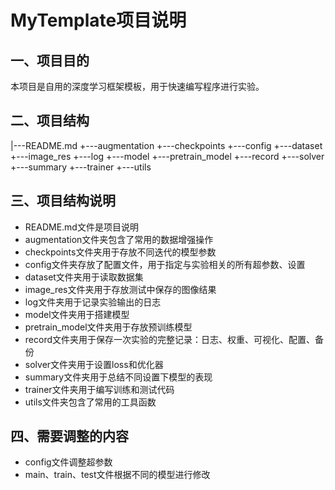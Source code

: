 # MyTemplate项目说明
## 一、项目目的
本项目是自用的深度学习框架模板，用于快速编写程序进行实验。
## 二、项目结构
|---README.md
+---augmentation
+---checkpoints
+---config
+---dataset
+---image_res
+---log
+---model
+---pretrain_model
+---record
+---solver
+---summary
+---trainer
+---utils
## 三、项目结构说明
- README.md文件是项目说明
- augmentation文件夹包含了常用的数据增强操作
- checkpoints文件夹用于存放不同迭代的模型参数
- config文件夹存放了配置文件，用于指定与实验相关的所有超参数、设置
- dataset文件夹用于读取数据集
- image_res文件夹用于存放测试中保存的图像结果
- log文件夹用于记录实验输出的日志
- model文件夹用于搭建模型
- pretrain_model文件夹用于存放预训练模型
- record文件夹用于保存一次实验的完整记录：日志、权重、可视化、配置、备份
- solver文件夹用于设置loss和优化器
- summary文件夹用于总结不同设置下模型的表现
- trainer文件夹用于编写训练和测试代码
- utils文件夹包含了常用的工具函数
## 四、需要调整的内容
- config文件调整超参数
- main、train、test文件根据不同的模型进行修改